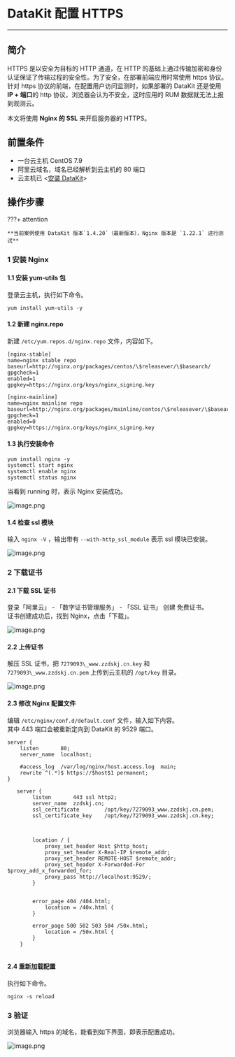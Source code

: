 # DataKit 配置 HTTPS

---

## 简介

HTTPS 是以安全为目标的 HTTP 通道，在 HTTP 的基础上通过传输加密和身份认证保证了传输过程的安全性。为了安全，在部署前端应用时常使用 https 协议。针对 https 协议的前端，在配置用户访问监测时，如果部署的 DataKit 还是使用 **IP + 端口**的 http 协议，浏览器会认为不安全，这时应用的 RUM 数据就无法上报到观测云。

本文将使用 **Nginx 的 SSL** 来开启服务器的 HTTPS。

## 前置条件

- 一台云主机 CentOS 7.9
- 阿里云域名，域名已经解析到云主机的 80 端口
- 云主机已 <[安装 DataKit](../../datakit/datakit-install.md)>

## 操作步骤

???+ attention

    **当前案例使用 DataKit 版本`1.4.20`（最新版本），Nginx 版本是 `1.22.1` 进行测试**
### 1 安装 Nginx

#### 1.1 安装 yum-utils 包

登录云主机，执行如下命令。

```
yum install yum-utils -y
```

#### 1.2 新建 nginx.repo

新建 `/etc/yum.repos.d/nginx.repo` 文件，内容如下。

```
[nginx-stable]
name=nginx stable repo
baseurl=http://nginx.org/packages/centos/\$releasever/\$basearch/
gpgcheck=1
enabled=1
gpgkey=https://nginx.org/keys/nginx_signing.key

[nginx-mainline]
name=nginx mainline repo
baseurl=http://nginx.org/packages/mainline/centos/\$releasever/\$basearch/
gpgcheck=1
enabled=0
gpgkey=https://nginx.org/keys/nginx_signing.key
```

#### 1.3 执行安装命令

```
yum install nginx -y
systemctl start nginx
systemctl enable nginx
systemctl status nginx
```

当看到 running 时，表示 Nginx 安装成功。

![image.png](../images/datakit-https-1.png)

#### 1.4 检查 ssl 模块

输入 `nginx -V` ，输出带有 `--with-http_ssl_module` 表示 ssl 模块已安装。

![image.png](../images/datakit-https-2.png)

### 2 下载证书

#### 2.1 下载 SSL 证书

登录「阿里云」 - 「数字证书管理服务」 - 「SSL 证书」 创建 免费证书。<br/>
证书创建成功后，找到 Nginx，点击「下载」。

![image.png](../images/datakit-https-3.png)

#### 2.2 上传证书

解压 SSL 证书，把 `7279093\_www.zzdskj.cn.key` 和 `7279093\_www.zzdskj.cn.pem` 上传到云主机的 `/opt/key` 目录。

![image.png](../images/datakit-https-4.png)

#### 2.3 修改 Nginx 配置文件

编辑 `/etc/nginx/conf.d/default.conf` 文件，输入如下内容。<br/>
其中 443 端口会被重新定向到 DataKit 的 9529 端口。

```
server {
    listen       80;
    server_name  localhost;

    #access_log  /var/log/nginx/host.access.log  main;
    rewrite ^(.*)$ https://$host$1 permanent;
}

   server {
        listen       443 ssl http2;
        server_name  zzdskj.cn;
        ssl_certificate        /opt/key/7279093_www.zzdskj.cn.pem;
        ssl_certificate_key    /opt/key/7279093_www.zzdskj.cn.key;



        location / {
            proxy_set_header Host $http_host;
            proxy_set_header X-Real-IP $remote_addr;
            proxy_set_header REMOTE-HOST $remote_addr;
            proxy_set_header X-Forwarded-For $proxy_add_x_forwarded_for;
            proxy_pass http://localhost:9529/;
        }


        error_page 404 /404.html;
            location = /40x.html {
        }

        error_page 500 502 503 504 /50x.html;
            location = /50x.html {
        }
    }


```

#### 2.4 重新加载配置

执行如下命令。

```
nginx -s reload
```

### 3 验证

浏览器输入 https 的域名，能看到如下界面，即表示配置成功。

![image.png](../images/datakit-https-5.png)
